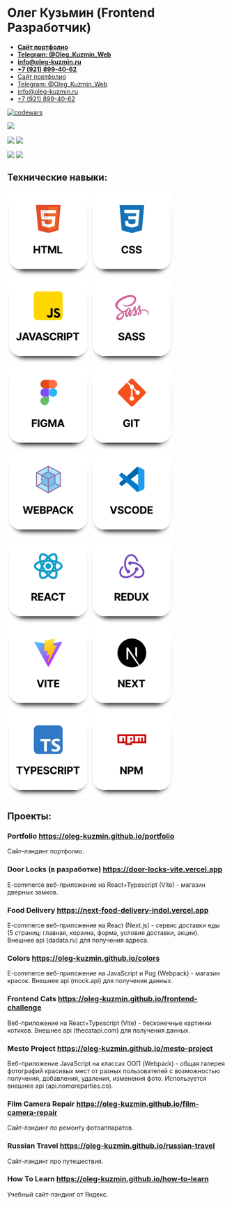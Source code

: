 # Олег Кузьмин (Frontend Разработчик)

- <a href='https://oleg-kuzmin.github.io/portfolio'><b>Сайт портфолио</b></a>
- <a href='https://t.me/Oleg_Kuzmin_Web'><b>Telegram: @Oleg_Kuzmin_Web</b></a>
- <a href='mailto:info@oleg-kuzmin.ru'><b>info@oleg-kuzmin.ru</b></a>
- <a href='tel:+79218994062'><b>+7 (921) 899-40-62</b></a>
- <a href='https://oleg-kuzmin.github.io/portfolio'>Сайт портфолио</a>
- <a href='https://t.me/Oleg_Kuzmin_Web'>Telegram: @Oleg_Kuzmin_Web</a>
- <a href='mailto:info@oleg-kuzmin.ru'>info@oleg-kuzmin.ru</a>
- <a href='tel:+79218994062'>+7 (921) 899-40-62</a>

[![codewars](https://www.codewars.com/users/oleg-kuzmin/badges/large)](https://www.codewars.com/users/oleg-kuzmin)

![](https://github-profile-summary-cards.vercel.app/api/cards/profile-details?username=oleg-kuzmin&theme=aura)

![](https://github-profile-summary-cards.vercel.app/api/cards/repos-per-language?username=oleg-kuzmin&theme=aura) ![](http://github-profile-summary-cards.vercel.app/api/cards/most-commit-language?username=oleg-kuzmin&theme=aura)

![](http://github-profile-summary-cards.vercel.app/api/cards/stats?username=oleg-kuzmin&theme=aura) ![](http://github-profile-summary-cards.vercel.app/api/cards/productive-time?username=oleg-kuzmin&theme=aura&utcOffset=8)

## Технические навыки:

<div>  
  <img src='./images/html.svg' alt="Логотип html" />   
  <img src='./images/css.svg' alt="Логотип css" />  
  <img src='./images/javascript.svg' alt="Логотип javascript" />  
  <img src='./images/sass.svg' alt="Логотип sass" />  
  <img src='./images/figma.svg' alt="Логотип figma" />
  <img src='./images/git.svg' alt="Логотип git" />
  <img src='./images/webpack.svg' alt="Логотип webpack" />
  <img src='./images/vscode.svg' alt="Логотип vscode" />
  <img src='./images/react.svg' alt="Логотип react" />
  <img src='./images/redux.svg' alt="Логотип redux" />
  <img src='./images/vite.svg' alt="Логотип vite" />
  <img src='./images/next.svg' alt="Логотип next" />
  <img src='./images/typescript.svg' alt="Логотип typescript" />
  <img src='./images/npm.svg' alt="Логотип npm" />
</div>

## Проекты:

### Portfolio https://oleg-kuzmin.github.io/portfolio

Сайт-лэндинг портфолио.

### Door Locks (в разработке) https://door-locks-vite.vercel.app

E-commerce веб-приложение на React+Typescript (Vite) - магазин дверных замков.

### Food Delivery https://next-food-delivery-indol.vercel.app

E-commerce веб-приложение на React (Next.js) - сервис доставки еды (5 страниц: главная, корзина, форма, условия доставки, акции). Внешнее api (dadata.ru) для получения адреса.

### Colors https://oleg-kuzmin.github.io/colors

E-commerce веб-приложение на JavaScript и Pug (Webpack) - магазин красок. Внешнее api (mock.api) для получения данных.

### Frontend Cats https://oleg-kuzmin.github.io/frontend-challenge

Веб-приложение на React+Typescript (Vite) - бесконечные картинки котиков. Внешнее api (thecatapi.com) для получения данных.

### Mesto Project https://oleg-kuzmin.github.io/mesto-project

Веб-приложение JavaScript на классах ООП (Webpack) - общая галерея фотографий красивых мест от разных пользователей с возможностью получения, добавления, удаления, изменения фото. Используется внешнее api (api.nomoreparties.co).

### Film Camera Repair https://oleg-kuzmin.github.io/film-camera-repair

Сайт-лэндинг по ремонту фотоаппаратов.

### Russian Travel https://oleg-kuzmin.github.io/russian-travel

Сайт-лэндинг про путешествия.

### How To Learn https://oleg-kuzmin.github.io/how-to-learn

Учебный сайт-лэндинг от Яндекс.
